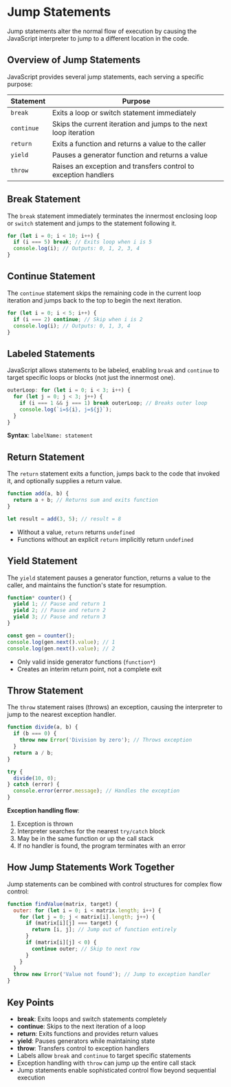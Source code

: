 # Jump Statements

Jump statements alter the normal flow of execution by causing the JavaScript interpreter to jump to a different location in the code.

## Overview of Jump Statements

JavaScript provides several jump statements, each serving a specific purpose:

| Statement  | Purpose                                                          |
| ---------- | ---------------------------------------------------------------- |
| `break`    | Exits a loop or switch statement immediately                     |
| `continue` | Skips the current iteration and jumps to the next loop iteration |
| `return`   | Exits a function and returns a value to the caller               |
| `yield`    | Pauses a generator function and returns a value                  |
| `throw`    | Raises an exception and transfers control to exception handlers  |

## Break Statement

The `break` statement immediately terminates the innermost enclosing loop or `switch` statement and jumps to the statement following it.

```javascript
for (let i = 0; i < 10; i++) {
  if (i === 5) break; // Exits loop when i is 5
  console.log(i); // Outputs: 0, 1, 2, 3, 4
}
```

## Continue Statement

The `continue` statement skips the remaining code in the current loop iteration and jumps back to the top to begin the next iteration.

```javascript
for (let i = 0; i < 5; i++) {
  if (i === 2) continue; // Skip when i is 2
  console.log(i); // Outputs: 0, 1, 3, 4
}
```

## Labeled Statements

JavaScript allows statements to be labeled, enabling `break` and `continue` to target specific loops or blocks (not just the innermost one).

```javascript
outerLoop: for (let i = 0; i < 3; i++) {
  for (let j = 0; j < 3; j++) {
    if (i === 1 && j === 1) break outerLoop; // Breaks outer loop
    console.log(`i=${i}, j=${j}`);
  }
}
```

**Syntax**: `labelName: statement`

## Return Statement

The `return` statement exits a function, jumps back to the code that invoked it, and optionally supplies a return value.

```javascript
function add(a, b) {
  return a + b; // Returns sum and exits function
}

let result = add(3, 5); // result = 8
```

- Without a value, `return` returns `undefined`
- Functions without an explicit `return` implicitly return `undefined`

## Yield Statement

The `yield` statement pauses a generator function, returns a value to the caller, and maintains the function's state for resumption.

```javascript
function* counter() {
  yield 1; // Pause and return 1
  yield 2; // Pause and return 2
  yield 3; // Pause and return 3
}

const gen = counter();
console.log(gen.next().value); // 1
console.log(gen.next().value); // 2
```

- Only valid inside generator functions (`function*`)
- Creates an interim return point, not a complete exit

## Throw Statement

The `throw` statement raises (throws) an exception, causing the interpreter to jump to the nearest exception handler.

```javascript
function divide(a, b) {
  if (b === 0) {
    throw new Error('Division by zero'); // Throws exception
  }
  return a / b;
}

try {
  divide(10, 0);
} catch (error) {
  console.error(error.message); // Handles the exception
}
```

**Exception handling flow**:

1. Exception is thrown
2. Interpreter searches for the nearest `try/catch` block
3. May be in the same function or up the call stack
4. If no handler is found, the program terminates with an error

## How Jump Statements Work Together

Jump statements can be combined with control structures for complex flow control:

```javascript
function findValue(matrix, target) {
  outer: for (let i = 0; i < matrix.length; i++) {
    for (let j = 0; j < matrix[i].length; j++) {
      if (matrix[i][j] === target) {
        return [i, j]; // Jump out of function entirely
      }
      if (matrix[i][j] < 0) {
        continue outer; // Skip to next row
      }
    }
  }
  throw new Error('Value not found'); // Jump to exception handler
}
```

## Key Points

- **break**: Exits loops and switch statements completely
- **continue**: Skips to the next iteration of a loop
- **return**: Exits functions and provides return values
- **yield**: Pauses generators while maintaining state
- **throw**: Transfers control to exception handlers
- Labels allow `break` and `continue` to target specific statements
- Exception handling with `throw` can jump up the entire call stack
- Jump statements enable sophisticated control flow beyond sequential execution
